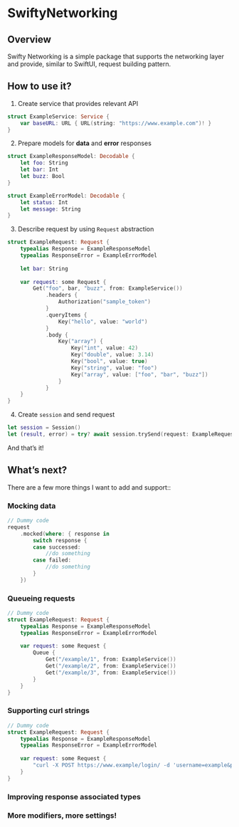 # SwiftyNetworking
## Overview
Swifty Networking is a simple package that supports the networking layer and provide, similar to SwiftUI, request building pattern.

## How to use it?
1. Create service that provides relevant API
```swift
struct ExampleService: Service {
    var baseURL: URL { URL(string: "https://www.example.com")! }
}
```

2. Prepare models for **data** and **error** responses
```swift
struct ExampleResponseModel: Decodable {
    let foo: String
    let bar: Int
    let buzz: Bool
}

struct ExampleErrorModel: Decodable {
    let status: Int
    let message: String
}
```

3. Describe request by using `Request` abstraction
```swift
struct ExampleRequest: Request {
    typealias Response = ExampleResponseModel
    typealias ResponseError = ExampleErrorModel
    
    let bar: String
    
    var request: some Request {
        Get("foo", bar, "buzz", from: ExampleService())
            .headers {
                Authorization("sample_token")
            }
            .queryItems {
                Key("hello", value: "world")
            }
            .body {
				Key("array") {
					Key("int", value: 42)
					Key("double", value: 3.14)
					Key("bool", value: true)
					Key("string", value: "foo")
					Key("array", value: ["foo", "bar", "buzz"])
				}
			}
    }
}
```

4. Create `session` and send request
```swift
let session = Session()
let (result, error) = try? await session.trySend(request: ExampleRequest(bar: "buzz"))
```

And that’s it!

## What’s next?
There are a few more things I want to add and support::
### Mocking data
```swift
// Dummy code
request
    .mocked(where: { response in
        switch response {
        case successed:
            //do something
        case failed:
            //do something
        }
    })
```

### Queueing requests
```swift
// Dummy code
struct ExampleRequest: Request {
    typealias Response = ExampleResponseModel
    typealias ResponseError = ExampleErrorModel
    
    var request: some Request {
        Queue {
            Get("/example/1", from: ExampleService())
            Get("/example/2", from: ExampleService())
            Get("/example/3", from: ExampleService())
        }
    }
}
```

### Supporting curl strings
```swift
// Dummy code
struct ExampleRequest: Request {
    typealias Response = ExampleResponseModel
    typealias ResponseError = ExampleErrorModel
    
    var request: some Request {
        "curl -X POST https://www.example/login/ -d 'username=example&password=examle'"
    }
}
```

### Improving response associated types
### More modifiers, more settings!

